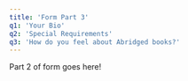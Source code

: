 ```yaml
---
title: 'Form Part 3'
q1: 'Your Bio'
q2: 'Special Requirements'
q3: 'How do you feel about Abridged books?'
---
```


Part 2 of form goes here!
